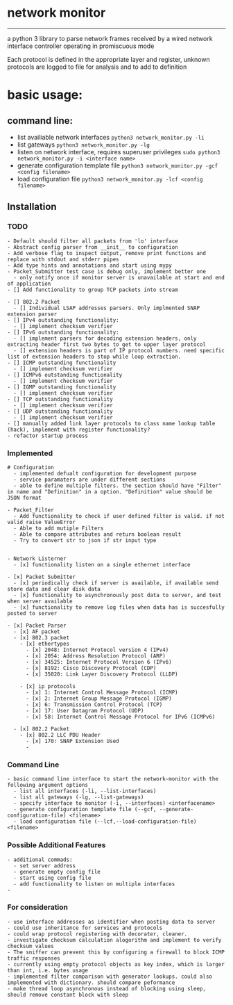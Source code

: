 # network monitor
---
a python 3 library to parse network frames received by a wired network interface controller operating in promiscuous mode

Each protocol is defined in the appropriate layer and register, unknown protocols are logged to file for analysis and to add to definition

# basic usage:

## command line:
  - list availiable network interfaces
  `python3 network_monitor.py -li` 
  - list gateways
  `python3 network_monitor.py -lg`
  - listen on network interface, requires superuser privileges
  `sudo python3 network_monitor.py -i <interface name> `
  - generate configuration template file
  `python3 network_monitor.py -gcf <config filename>`
  - load configuration file
  `python3 network_monitor.py -lcf <config filename>`
  
## Installation

### TODO
    - Default should filter all packets from 'lo' interface
    - Abstract config parser from __init__ to configuration 
    - Add verbose flag to inspect output, remove print functions and replace with stdout and stderr pipes
    - Add type hints and annotations and start using mypy
    - Packet_Submitter test case is debug only, implement better one
      - only notify once if monitor server is unavailable at start and end of application
    - [] Add functionality to group TCP packets into stream

    - [] 802.2 Packet
      - [] Individual LSAP addresses parsers. Only implmented SNAP extension parser
    - [] IPv4 outstanding functionality:
      - [] implement checksum verifier
    - [] IPv6 outstanding functionality:
      - [] implement parsers for decoding extension headers, only extracting header first two bytes to get to upper layer protocol
      - [] extension headers is part of IP protocol numbers. need specific list of extension headers to stop while loop extraction.
    - [] ICMP outstanding functionality
      - [] implement checksum verifier
    - [] ICMPv6 outstanding functionality
      - [] implement checksum verifier
    - [] IGMP outstanding functionality
      - [] implement checksum verifier
    - [] TCP outstanding functionality
      - [] implement checksum verifier
    - [] UDP outstanding functionality 
      - [] implement checksum verifier
    - [] manually added link layer protocols to class name lookup table (hack), implement with register functionality?
    - refactor startup process

### Implemented
    
    # Configuration
      - implemented defualt configuration for development purpose
      - service paramaters are under different sections
      - able to define multiple filters. the section should have "Filter" in name and "Definition" in a option. "Definition" value should be JSON format

    - Packet_Filter
      - Add functionality to check if user defined filter is valid. if not valid raise ValueError
      - Able to add mutiple Filters
      - Able to compare attributes and return boolean result
      - Try to convert str to json if str input type  


    - Network Listerner
      - [x] functionality listen on a single ethernet interface
    
    - [x] Packet Submitter
      - [x] periodically check if server is available, if available send store data and clear disk data
      - [x] functionality to asynchronously post data to server, and test when server available
      - [x] functionality to remove log files when data has is succesfully posted to server

    - [x] Packet Parser
      - [x] AF packet
      - [x] 802.3 packet
        - [x] ethertypes
          - [x] 2048: Internet Protocol version 4 (IPv4)
          - [x] 2054: Address Resolution Protocol (ARP)
          - [x] 34525: Internet Protocol Version 6 (IPv6)
          - [x] 8192: Cisco Discovery Protocol (CDP)
          - [x] 35020: Link Layer Discovery Protocol (LLDP)
        
        - [x] ip protocols
          - [x] 1: Internet Control Message Protocol (ICMP)
          - [x] 2: Internet Group Message Protocol (IGMP)
          - [x] 6: Transmission Control Protocol (TCP)
          - [x] 17: User Datagram Protocol (UDP)
          - [x] 58: Internet Control Message Protocol for IPv6 (ICMPv6)
          
      - [x] 802.2 Packet 
        - [x] 802.2 LLC PDU Header
          - [x] 170: SNAP Extension Used
          - 


### Command Line
    - basic command line interface to start the network-monitor with the following argument options
      - list all interfaces (-li, --list-interfaces)
      - list all gateways (-lg, --list-gateways)
      - specify interface to monitor (-i, --interfaces) <interfacename>
      - generate configuration template file (--gcf, --generate-configuration-file) <filename>
      - load configuration file (--lcf,--load-configuration-file) <filename>
  
      

### Possible Additional Features
    - additional commads:
      - set server address
      - generate empty config file
      - start using config file
      - add functionality to listen on multiple interfaces
    - 

### For consideration 
    - use interface addresses as identifier when posting data to server
    - could use inheritance for services and protocols
    - could wrap protocol registering with decorater, cleaner.
    - investigate checksum calculation alogorithm and implement to verify checksum values
    - The sniffer can prevent this by configuring a firewall to block ICMP traffic responses
    - currently using empty protocol objects as key index, which is larger than int, i.e. bytes usage
    - implemented filter comparison with generator lookups. could also implemented with dictionary. should compare peformance
    - make thread loop asynchronous instead of blocking using sleep, should remove constant block with sleep